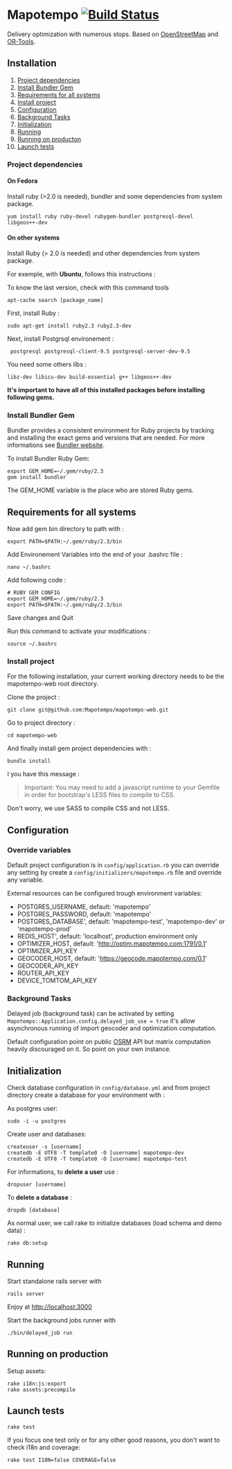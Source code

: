 Mapotempo [![Build Status](https://travis-ci.org/Mapotempo/mapotempo-web.svg?branch=dev)](https://travis-ci.org/Mapotempo/mapotempo-web)
=========
Delivery optimization with numerous stops. Based on [OpenStreetMap](http://www.openstreetmap.org) and [OR-Tools](http://code.google.com).

## Installation

1. [Project dependencies](#project-dependencies)
2. [Install Bundler Gem](#install-bundler-gem)
3. [Requirements for all systems](#requirements-for-all-systems)
4. [Install project](#install-project)
5. [Configuration](#configuration)
6. [Background Tasks](#background-tasks)
7. [Initialization](#nitialization)
8. [Running](#running)
9. [Running on producton](#running-on-production)
10. [Launch tests](#launch-tests)

### Project dependencies

#### On Fedora

Install ruby (>2.0 is needed), bundler and some dependencies from system package.

    yum install ruby ruby-devel rubygem-bundler postgresql-devel libgeos++-dev

#### On other systems

Install Ruby (> 2.0 is needed) and other dependencies from system package.

For exemple, with __Ubuntu__, follows this instructions :

To know the last version, check with this command tools

    apt-cache search [package_name]

First, install Ruby :

    sudo apt-get install ruby2.3 ruby2.3-dev

Next, install Postgrsql environement :

     postgresql postgresql-client-9.5 postgresql-server-dev-9.5

You need some others libs :

    libz-dev libicu-dev build-essential g++ libgeos++-dev

__It's important to have all of this installed packages before installing following gems.__

### Install Bundler Gem

Bundler provides a consistent environment for Ruby projects by tracking and installing the exact gems and versions that are needed.
For more informations see [Bundler website](http://bundler.io).

To install Bundler Ruby Gem:

    export GEM_HOME=~/.gem/ruby/2.3
    gem install bundler

The GEM_HOME variable is the place who are stored Ruby gems.

## Requirements for all systems

Now add gem bin directory to path with :

    export PATH=$PATH:~/.gem/ruby/2.3/bin

Add Environement Variables into the end of your .bashrc file :

    nano ~/.bashrc

Add following code :

    # RUBY GEM CONFIG
    export GEM_HOME=~/.gem/ruby/2.3
    export PATH=$PATH:~/.gem/ruby/2.3/bin

Save changes and Quit

Run this command to activate your modifications :

    source ~/.bashrc

### Install project

For the following installation, your current working directory needs to be the mapotempo-web root directory.

Clone the project :

    git clone git@github.com:Mapotempo/mapotempo-web.git

Go to project directory :

    cd mapotempo-web

And finally install gem project dependencies with :

    bundle install

I you have this message :
>Important: You may need to add a javascript runtime to your Gemfile in order for bootstrap's LESS files to compile to CSS.

Don't worry, we use SASS to compile CSS and not LESS.

## Configuration

### Override variables
Default project configuration is in `config/application.rb` you can override any setting by create a `config/initializers/mapotempo.rb` file and override any variable.

External resources can be configured trough environment variables:
* POSTGRES_USERNAME, default: 'mapotempo'
* POSTGRES_PASSWORD, default: 'mapotempo'
* POSTGRES_DATABASE', default: 'mapotempo-test', 'mapotempo-dev' or 'mapotempo-prod'
* REDIS_HOST', default: 'localhost', production environment only
* OPTIMIZER_HOST, default: 'http://optim.mapotempo.com:1791/0.1'
* OPTIMIZER_API_KEY
* GEOCODER_HOST, default: 'https://geocode.mapotempo.com/0.1'
* GEOCODER_API_KEY
* ROUTER_API_KEY
* DEVICE_TOMTOM_API_KEY

### Background Tasks
Delayed job (background task) can be activated by setting `Mapotempo::Application.config.delayed_job_use = true` it's allow asynchronous running of import geocoder and optimization computation.

Default configuration point on public [OSRM](http://project-osrm.org) API but matrix computation heavily discouraged on it. So point on your own instance.

## Initialization

Check database configuration in `config/database.yml` and from project directory create a database for your environment with :

As postgres user:

    sudo -i -u postgres

 Create user and databases:

    createuser -s [username]
    createdb -E UTF8 -T template0 -O [username] mapotempo-dev
    createdb -E UTF8 -T template0 -O [username] mapotempo-test

For informations, to __delete a user__ use :

    dropuser [username]

To __delete a database__ :

    dropdb [database]

As normal user, we call rake to initialize databases (load schema and demo data) :

    rake db:setup

## Running

Start standalone rails server with

    rails server

Enjoy at [http://localhost:3000](http://localhost:3000)

Start the background jobs runner with

    ./bin/delayed_job run

## Running on production

Setup assets:

    rake i18n:js:export
    rake assets:precompile

## Launch tests

    rake test

If you focus one test only or for any other good reasons, you don't want to check i18n and coverage:

    rake test I18N=false COVERAGE=false
